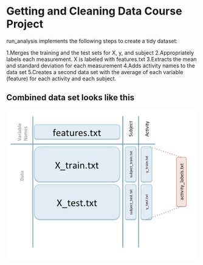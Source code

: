 # Getting and Cleaning Data Course Project

run_analysis implements the following steps to create a tidy dataset:

1.Merges the training and the test sets for X, y, and subject
2.Appropriately labels each measurement. X is labeled with features.txt
3.Extracts the mean and standard deviation for each measurement
4.Adds activity names to the data set
5.Creates a second data set with the average of each variable (feature) for each activity and each subject. 

## Combined data set looks like this 
![image1](image_combined_data.png "Combined Data Set")

